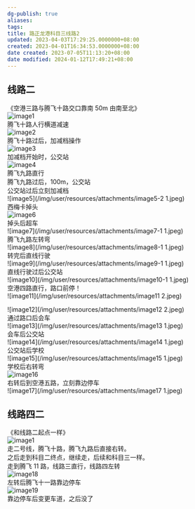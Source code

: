 ```yaml
---
dg-publish: true
aliases: 
tags: 
title: 路正龙港科目三线路2
updated: 2023-04-03T17:29:25.0000000+08:00
created: 2023-04-01T16:34:53.0000000+08:00
date created: 2023-07-05T11:13:20+08:00
date modified: 2024-01-12T17:49:21+08:00
---
```


## 线路二
《空港三路与腾飞十路交口靠南 50m 由南至北》  
![image1](/img/user/resources/attachments/image1-24.jpeg)  
腾飞十路人行横道减速  
![image2](/img/user/resources/attachments/image2-8.jpeg)  
腾飞十路过后，加减档操作  
![image3](/img/user/resources/attachments/image3-3.jpeg)  
加减档开始时，公交站  
![image4](/img/user/resources/attachments/image4-2.jpeg)  
腾飞九路直行  
腾飞九路过后，100m，公交站  
公交站过后立刻加减档  
![image5](/img/user/resources/attachments/image5-2 1.jpeg)  
西梅卡掉头  
![image6](/img/user/resources/attachments/image6-2.jpeg)  
掉头后超车  
![image7](/img/user/resources/attachments/image7-1 1.jpeg)  
腾飞九路左转弯  
![image8](/img/user/resources/attachments/image8-1 1.jpeg)  
转完后直线行驶  
![image9](/img/user/resources/attachments/image9-1 1.jpeg)  
直线行驶过后公交站  
![image10](/img/user/resources/attachments/image10-1 1.jpeg)  
空港四路直行，路口前停！  
![image11](/img/user/resources/attachments/image11 2.jpeg)

![image12](/img/user/resources/attachments/image12 2.jpeg)  
通过路口后会车  
![image13](/img/user/resources/attachments/image13 1.jpeg)  
会车后公交站  
![image14](/img/user/resources/attachments/image14 1.jpeg)  
公交站后学校  
![image15](/img/user/resources/attachments/image15 1.jpeg)  
学校后右转弯  
![image16](/img/user/resources/attachments/image16.jpeg)  
右转后到空港五路，立刻靠边停车  
![image17](/img/user/resources/attachments/image17 1.jpeg)

## 线路四二
《和线路二起点一样》  
![image1](/img/user/resources/attachments/image1-24.jpeg)  
走二号线，腾飞十路，腾飞九路后直接右转。  
之后走到科目二终点，继续走，后续和科目三一样。  
走到腾飞 11 路，线路三直行，线路四左转  
![image18](/img/user/resources/attachments/image18.jpeg)  
左转后腾飞十一路靠边停车  
![image19](/img/user/resources/attachments/image19.jpeg)  
靠边停车后变更车道，之后没了
